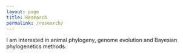 ```yaml
---
layout: page
title: Research
permalink: /research/
---
```


I am interested in animal phylogeny, genome evolution and Bayesian phylogenetics methods.
